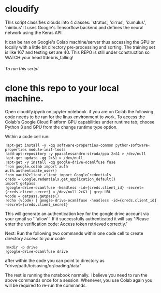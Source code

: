 # cloudify
This script classifies clouds into 4 classes:
 'stratus', 'cirrus', 'cumulus', 'nimbus'
It uses Google's Tensorflow backend and defines the neural network using the Keras API.

It can be ran on Google's Colab machine/server
thus accessing the GPU or locally with a little bit directory pre-processing
and sorting. 
The training set is like 167 and testing set are 40.
This REPO is still under construction so WATCH your head #debris_falling!

###### To run this script
# clone this repo to your local machine.
Open cloudify.ipynb on jupyter notebook.
if you are on Colab the following code needs to be ran for the linux environment to
work. To access the Colab's Google Cloud Platform GPU capabilities under runtime tab;
choose Python 3 and GPU from the change runtime type option.

Within a code cell run:

```
!apt-get install -y -qq software-properties-common python-software-properties module-init-tools
!add-apt-repository -y ppa:alessandro-strada/ppa 2>&1 > /dev/null
!apt-get update -qq 2>&1 > /dev/null
!apt-get -y install -qq google-drive-ocamlfuse fuse
from google.colab import auth
auth.authenticate_user()
from oauth2client.client import GoogleCredentials
creds = GoogleCredentials.get_application_default()
import getpass
!google-drive-ocamlfuse -headless -id={creds.client_id} -secret={creds.client_secret} < /dev/null 2>&1 | grep URL
vcode = getpass.getpass()
!echo {vcode} | google-drive-ocamlfuse -headless -id={creds.client_id} -secret={creds.client_secret}
```
This will generate an authentication key for the google drive account via your gmail so '''allow''. If
it successfully authenticated it will say "Please enter the verification code: Access token retrieved correctly."

Next: Run the following two commands within one code cell to create directory access to your code
```
!mkdir -p drive
!google-drive-ocamlfuse drive
```
after within the code you can point to directory as "drive/path/to/saving/or/loading/data"

The rest is running the notebook normally. I believe you need to run the above commands once for a session. Whenever,
you use Colab again you will be required to re-run the commands. 